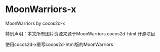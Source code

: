 MoonWarriors-x
==============

MoonWarriors by cocos2d-x

特别声明：本文所有图片资源来源于MoonWarriors cocos2d-html 开源项目

使用cocos2d-x重写cocos2d-html版的MoonWarriors
